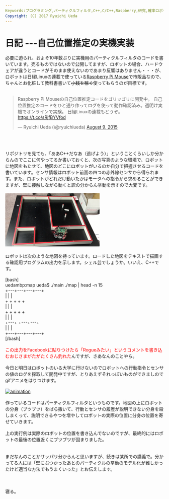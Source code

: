 ```yaml
---
Keywords:プログラミング,パーティクルフィルタ,C++,C/C++,Raspberry,研究,確率ロボティクス,自己位置推定
Copyright: (C) 2017 Ryuichi Ueda
---
```


# 日記 ---自己位置推定の実機実装
必要に迫られ、およそ10年数ぶりに実機用のパーティクルフィルタのコードを書いています。売るものではないので公開してますが、ロボットの場合、ハードウェアが違うとコードがそのまま使えないのであまり反響はありません・・・が、ロボットは日経Linuxの連載で使っている<a href="https://blog.ueda.asia/?page_id=5983" target="_blank">Raspberry Pi Mouse</a>で市販品なので、ちゃんとお化粧して教科書書いて<s>小銭を稼ぐ</s>使ってもらうのが目標です。<br />
<br />
<blockquote class="twitter-tweet" data-partner="tweetdeck"><p lang="ja" dir="ltr">Raspberry Pi Mouseの自己位置推定コードをゴリッゴリに開発中。&#10;&#10;自己位置推定のコードをひと通り作ってログを使って動作確認済み。週明け実機でオンラインで実験。&#10;&#10;日経Linuxの連載もどうぞ。&#10;&#10;<a href="https://t.co/sRjfBYVfod">https://t.co/sRjfBYVfod</a></p>&mdash; Ryuichi Ueda (\@ryuichiueda) <a href="https://twitter.com/ryuichiueda/status/630338662790660096">August 9, 2015</a></blockquote><br />
<script async src="//platform.twitter.com/widgets.js" charset="utf-8"></script><br />
<br />
リポジトリを見ても、「ああC++だなあ（逃げよう）」ということくらいしか分からんのでここに何やってるか書いておくと、次の写真のような環境で、ロボットに地図をもたせて、地図のどこにロボットがいるのか自分で把握させるコードを書いています。センサ情報はロボット前面の四つの赤外線センサから得られます。また、ロボットがどれだけ動いたかはモータへの指令から求めることができますが、壁に接触しながら動くと訳の分からん挙動を示すので大変です。<br />
<br />
<a href="fa73bfa53dd26337607eb0df50fcd604.png"><img src="fa73bfa53dd26337607eb0df50fcd604-300x169.png" alt="スクリーンショット 2015-08-09 20.14.35" width="300" height="169" class="aligncenter size-medium wp-image-6811" /></a><br />
<br />
ロボットは次のような地図を持っています。ロードした地図をテキストで描画する確認用プログラムの出力を示します。シェル芸でしょうか。いいえ、C++です。<br />
<br />
[bash]<br />
uedambp:map ueda$ ./main ./map | head -n 15<br />
+---+---+---+---+<br />
| | | <br />
+ + + + +<br />
| | | <br />
+ + + + +<br />
| | | <br />
+---+ +---+---+<br />
| | | <br />
+---+---+---+---+<br />
[/bash]<br />
<br />
<span style="color:red">この出力をFacebookに貼りつけたら「Rogueみたい」というコメントを書き込むおじさまがたがたくさん釣れた</span>んですが、さあなんのことやら。<br />
<br />
今日と明日はロボットのいる大学に行けないのでロボットへの行動指令とセンサの値のログを採取して開発中ですが、とりあえずそれっぽいものができましのでgifアニメをはりつけます。<br />
<br />
<a href="animation3.gif"><img src="animation3.gif" alt="animation" width="360" height="360" class="aligncenter size-full wp-image-6833" /></a><br />
<br />
作っているコードはパーティクルフィルタというものです。地図の上にロボットの分身（ブツブツ）をばら撒いて、行動とセンサの履歴が説明できない分身を殺しまくって、説明できるやつを増やしてロボットの実際の位置に分身の位置を寄せていきます。<br />
<br />
上の実行例は実際のロボットの位置を書き込んでないのですが、最終的にはロボットの最後の位置近くにブツブツが固まりました。<br />
<br />
<br />
まだなんのことかサッパリ分からんと思いますが、続きは某所での講義で。分かってる人には「壁にぶつかったあとのパーティクルの挙動のモデル化が難しかったけど適当な方法でもうまくいった」とお伝えします。<br />
<br />
<br />
<br />
寝る。
